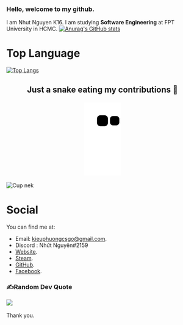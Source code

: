 
### Hello, welcome to my github.
I am Nhut Nguyen K16. I am studying **Software Engineering** at FPT University in HCMC.
[![Anurag's GitHub stats](https://github-readme-stats.vercel.app/api?username=mzgamingvn&show_icons=true&theme=radical)](https://github.com/anuraghazra/github-readme-stats)

# Top Language
[![Top Langs](https://github-readme-stats.vercel.app/api/top-langs/?username=mzgamingvn&langs_count=8&theme=radical)](https://github.com/anuraghazra/github-readme-stats)

## <p align="center">Just a snake eating my contributions 🐍</p>
<p align='center'>
<img src="https://github.com/ngoctienTNT/ngoctienTNT/blob/output/github-contribution-grid-snake.svg">
</p>

![Cup nek](https://github-profile-trophy.vercel.app/?username=DarkEnderr&theme=radical)

# Social
You can find me at:
- Email: kieuphuongcsgo@gmail.com.
- Discord : Nhứt Nguyên#2159
- [Website](https://dev-nguyen.glitch.me).
- [Steam](https://steamcommunity.com/id/kieuphuong1905/).
- [GitHub](https://github.com/mzgamingvn).
- [Facebook](https://www.facebook.com/mzgaminglol/).

### ✍️Random Dev Quote
![](https://quotes-github-readme.vercel.app/api?type=horizontal&theme=radical)

Thank you.
